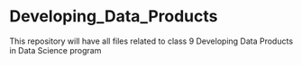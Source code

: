 # Developing_Data_Products
This repository will have all files related to class 9 Developing Data Products in Data Science program

